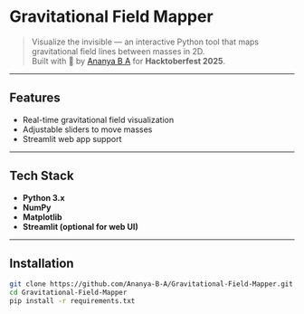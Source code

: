 # Gravitational Field Mapper

> Visualize the invisible — an interactive Python tool that maps gravitational field lines between masses in 2D.  
> Built with 💙 by [Ananya B A](https://github.com/Ananya-B-A) for **Hacktoberfest 2025**.

---

## Features
- Real-time gravitational field visualization  
- Adjustable sliders to move masses  
- Streamlit web app support  

---

## Tech Stack
- **Python 3.x**
- **NumPy**
- **Matplotlib**
- **Streamlit (optional for web UI)**

---

## Installation

```bash
git clone https://github.com/Ananya-B-A/Gravitational-Field-Mapper.git
cd Gravitational-Field-Mapper
pip install -r requirements.txt
